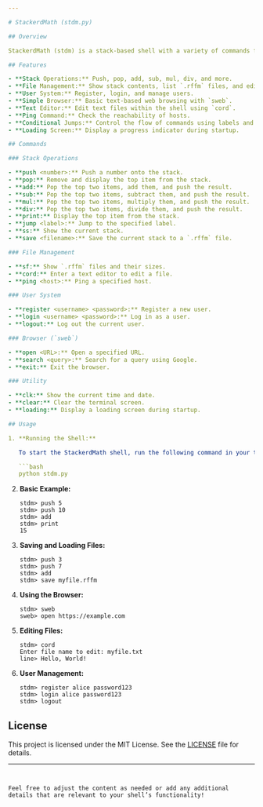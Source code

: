 ```yaml
---

# StackerdMath (stdm.py)

## Overview

StackerdMath (stdm) is a stack-based shell with a variety of commands for mathematical operations, file management, and more. It features stack manipulation commands, a simple browser (`sweb`), a text editor (`cord`), and additional utilities like `ping` and `loading` screens. This shell is built in Python and provides a minimalistic yet functional command-line environment.

## Features

- **Stack Operations:** Push, pop, add, sub, mul, div, and more.
- **File Management:** Show stack contents, list `.rffm` files, and edit files.
- **User System:** Register, login, and manage users.
- **Simple Browser:** Basic text-based web browsing with `sweb`.
- **Text Editor:** Edit text files within the shell using `cord`.
- **Ping Command:** Check the reachability of hosts.
- **Conditional Jumps:** Control the flow of commands using labels and jumps.
- **Loading Screen:** Display a progress indicator during startup.

## Commands

### Stack Operations

- **push <number>:** Push a number onto the stack.
- **pop:** Remove and display the top item from the stack.
- **add:** Pop the top two items, add them, and push the result.
- **sub:** Pop the top two items, subtract them, and push the result.
- **mul:** Pop the top two items, multiply them, and push the result.
- **div:** Pop the top two items, divide them, and push the result.
- **print:** Display the top item from the stack.
- **jump <label>:** Jump to the specified label.
- **ss:** Show the current stack.
- **save <filename>:** Save the current stack to a `.rffm` file.

### File Management

- **sf:** Show `.rffm` files and their sizes.
- **cord:** Enter a text editor to edit a file.
- **ping <host>:** Ping a specified host.

### User System

- **register <username> <password>:** Register a new user.
- **login <username> <password>:** Log in as a user.
- **logout:** Log out the current user.

### Browser (`sweb`)

- **open <URL>:** Open a specified URL.
- **search <query>:** Search for a query using Google.
- **exit:** Exit the browser.

### Utility

- **clk:** Show the current time and date.
- **clear:** Clear the terminal screen.
- **loading:** Display a loading screen during startup.

## Usage

1. **Running the Shell:**

   To start the StackerdMath shell, run the following command in your terminal:

   ```bash
   python stdm.py
   ```

2. **Basic Example:**

   ```plaintext
   stdm> push 5
   stdm> push 10
   stdm> add
   stdm> print
   15
   ```

3. **Saving and Loading Files:**

   ```plaintext
   stdm> push 3
   stdm> push 7
   stdm> add
   stdm> save myfile.rffm
   ```

4. **Using the Browser:**

   ```plaintext
   stdm> sweb
   sweb> open https://example.com
   ```

5. **Editing Files:**

   ```plaintext
   stdm> cord
   Enter file name to edit: myfile.txt
   line> Hello, World!
   ```

6. **User Management:**

   ```plaintext
   stdm> register alice password123
   stdm> login alice password123
   stdm> logout
   ```

## License

This project is licensed under the MIT License. See the [LICENSE](LICENSE.ki) file for details.

---
```


Feel free to adjust the content as needed or add any additional details that are relevant to your shell’s functionality!
